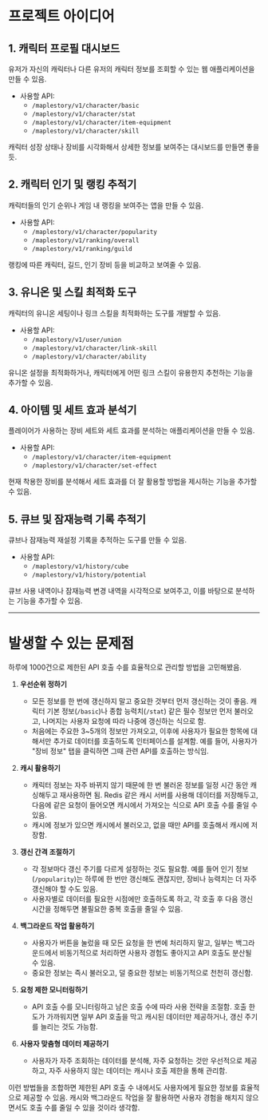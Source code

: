 # 프로젝트 아이디어

## 1. 캐릭터 프로필 대시보드
유저가 자신의 캐릭터나 다른 유저의 캐릭터 정보를 조회할 수 있는 웹 애플리케이션을 만들 수 있음.

- 사용할 API:
  - `/maplestory/v1/character/basic`
  - `/maplestory/v1/character/stat`
  - `/maplestory/v1/character/item-equipment`
  - `/maplestory/v1/character/skill`
  
캐릭터 성장 상태나 장비를 시각화해서 상세한 정보를 보여주는 대시보드를 만들면 좋을 듯.

## 2. 캐릭터 인기 및 랭킹 추적기
캐릭터들의 인기 순위나 게임 내 랭킹을 보여주는 앱을 만들 수 있음.

- 사용할 API:
  - `/maplestory/v1/character/popularity`
  - `/maplestory/v1/ranking/overall`
  - `/maplestory/v1/ranking/guild`

랭킹에 따른 캐릭터, 길드, 인기 장비 등을 비교하고 보여줄 수 있음.

## 3. 유니온 및 스킬 최적화 도구
캐릭터의 유니온 세팅이나 링크 스킬을 최적화하는 도구를 개발할 수 있음.

- 사용할 API:
  - `/maplestory/v1/user/union`
  - `/maplestory/v1/character/link-skill`
  - `/maplestory/v1/character/ability`

유니온 설정을 최적화하거나, 캐릭터에게 어떤 링크 스킬이 유용한지 추천하는 기능을 추가할 수 있음.

## 4. 아이템 및 세트 효과 분석기
플레이어가 사용하는 장비 세트와 세트 효과를 분석하는 애플리케이션을 만들 수 있음.

- 사용할 API:
  - `/maplestory/v1/character/item-equipment`
  - `/maplestory/v1/character/set-effect`

현재 착용한 장비를 분석해서 세트 효과를 더 잘 활용할 방법을 제시하는 기능을 추가할 수 있음.

## 5. 큐브 및 잠재능력 기록 추적기
큐브나 잠재능력 재설정 기록을 추적하는 도구를 만들 수 있음.

- 사용할 API:
  - `/maplestory/v1/history/cube`
  - `/maplestory/v1/history/potential`

큐브 사용 내역이나 잠재능력 변경 내역을 시각적으로 보여주고, 이를 바탕으로 분석하는 기능을 추가할 수 있음.




----

# 발생할 수 있는 문제점

하루에 1000건으로 제한된 API 호출 수를 효율적으로 관리할 방법을 고민해봤음. 

1. **우선순위 정하기**
   - 모든 정보를 한 번에 갱신하지 말고 중요한 것부터 먼저 갱신하는 것이 좋음. 캐릭터 기본 정보(`/basic`)나 종합 능력치(`/stat`) 같은 필수 정보만 먼저 불러오고, 나머지는 사용자 요청에 따라 나중에 갱신하는 식으로 함.
   - 처음에는 주요한 3~5개의 정보만 가져오고, 이후에 사용자가 필요한 항목에 대해서만 추가로 데이터를 호출하도록 인터페이스를 설계함. 예를 들어, 사용자가 "장비 정보" 탭을 클릭하면 그때 관련 API를 호출하는 방식임.

2. **캐시 활용하기**
   - 캐릭터 정보는 자주 바뀌지 않기 때문에 한 번 불러온 정보를 일정 시간 동안 캐싱해두고 재사용하면 됨. Redis 같은 캐시 서버를 사용해 데이터를 저장해두고, 다음에 같은 요청이 들어오면 캐시에서 가져오는 식으로 API 호출 수를 줄일 수 있음.
   - 캐시에 정보가 있으면 캐시에서 불러오고, 없을 때만 API를 호출해서 캐시에 저장함.

3. **갱신 간격 조절하기**
   - 각 정보마다 갱신 주기를 다르게 설정하는 것도 필요함. 예를 들어 인기 정보(`/popularity`)는 하루에 한 번만 갱신해도 괜찮지만, 장비나 능력치는 더 자주 갱신해야 할 수도 있음.
   - 사용자별로 데이터를 필요한 시점에만 호출하도록 하고, 각 호출 후 다음 갱신 시간을 정해두면 불필요한 중복 호출을 줄일 수 있음.

4. **백그라운드 작업 활용하기**
   - 사용자가 버튼을 눌렀을 때 모든 요청을 한 번에 처리하지 말고, 일부는 백그라운드에서 비동기적으로 처리하면 사용자 경험도 좋아지고 API 호출도 분산될 수 있음.
   - 중요한 정보는 즉시 불러오고, 덜 중요한 정보는 비동기적으로 천천히 갱신함.

5. **요청 제한 모니터링하기**
   - API 호출 수를 모니터링하고 남은 호출 수에 따라 사용 전략을 조절함. 호출 한도가 가까워지면 일부 API 호출을 막고 캐시된 데이터만 제공하거나, 갱신 주기를 늘리는 것도 가능함.

6. **사용자 맞춤형 데이터 제공하기**
   - 사용자가 자주 조회하는 데이터를 분석해, 자주 요청하는 것만 우선적으로 제공하고, 자주 사용하지 않는 데이터는 캐시나 호출 제한을 통해 관리함.

이런 방법들을 조합하면 제한된 API 호출 수 내에서도 사용자에게 필요한 정보를 효율적으로 제공할 수 있음. 캐시와 백그라운드 작업을 잘 활용하면 사용자 경험을 해치지 않으면서도 호출 수를 줄일 수 있을 것이라 생각함.


